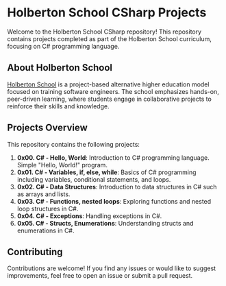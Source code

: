 # Holberton School CSharp Projects

Welcome to the Holberton School CSharp repository! This repository contains projects completed as part of the Holberton School curriculum, focusing on C# programming language.

## About Holberton School

[Holberton School](https://www.holbertonschool.com/) is a project-based alternative higher education model focused on training software engineers. The school emphasizes hands-on, peer-driven learning, where students engage in collaborative projects to reinforce their skills and knowledge.

## Projects Overview

This repository contains the following projects:

1. **0x00. C# - Hello, World**: Introduction to C# programming language. Simple "Hello, World!" program.
2. **0x01. C# - Variables, if, else, while**: Basics of C# programming including variables, conditional statements, and loops.
3. **0x02. C# - Data Structures**: Introduction to data structures in C# such as arrays and lists.
4. **0x03. C# - Functions, nested loops**: Exploring functions and nested loop structures in C#.
5. **0x04. C# - Exceptions**: Handling exceptions in C#.
6. **0x05. C# - Structs, Enumerations**: Understanding structs and enumerations in C#.

## Contributing

Contributions are welcome! If you find any issues or would like to suggest improvements, feel free to open an issue or submit a pull request.
